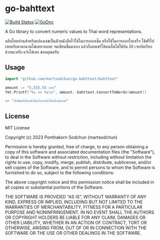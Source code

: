 # go-bahttext

[![Build Status](https://travis-ci.org/martsodchun/go-bahttext.svg?branch=main)](https://travis-ci.org/martsodchun/go-bahttext)
[![GoDoc](https://godoc.org/github.com/martsodchun/go-bahttext/bahttext?status.svg)](https://godoc.org/github.com/martsodchun/go-bahttext/bahttext)

A Go library to convert numeric values to Thai word representations.

หลิบไทยบ้านสำหรับแปลงเลขเป็นตัวหนังสือไว้ใช้ในการออกเช็ค หรือใช้ในการออกใบเสร็จ
ใช้ฟรีไปเลยครับหามานานไม่เคยเจอเลย จนเขียนขึ้นมาเอง แล้วก็เลยแชร์ให้คนอื่นได้ใช้กัน อิอิ
เจอบัคเรียกด้วยนะครับ แจ้งได้เลย ขอบคุณครับ

## Usage

```go
import "github.com/martsodchun/go-bahttext/bahttext"

amount := "5,555.55 บาท"
fmt.Printf("%s => %s\n", amount, bahttext.ConvertToWords(amount))

=> "ห้าพันห้าร้อยห้าสิบห้าบาทห้าสิบห้าสตางค์"
```

## License

MIT License

Copyright (c) 2023 Ponthakorn Sodchun (martsodchun)

Permission is hereby granted, free of charge, to any person obtaining a copy
of this software and associated documentation files (the "Software"), to deal
in the Software without restriction, including without limitation the rights
to use, copy, modify, merge, publish, distribute, sublicense, and/or sell
copies of the Software, and to permit persons to whom the Software is
furnished to do so, subject to the following conditions:

The above copyright notice and this permission notice shall be included in all
copies or substantial portions of the Software.

THE SOFTWARE IS PROVIDED "AS IS", WITHOUT WARRANTY OF ANY KIND, EXPRESS OR
IMPLIED, INCLUDING BUT NOT LIMITED TO THE WARRANTIES OF MERCHANTABILITY,
FITNESS FOR A PARTICULAR PURPOSE AND NONINFRINGEMENT. IN NO EVENT SHALL THE
AUTHORS OR COPYRIGHT HOLDERS BE LIABLE FOR ANY CLAIM, DAMAGES OR OTHER
LIABILITY, WHETHER IN AN ACTION OF CONTRACT, TORT OR OTHERWISE, ARISING FROM,
OUT OF OR IN CONNECTION WITH THE SOFTWARE OR THE USE OR OTHER DEALINGS IN THE
SOFTWARE.